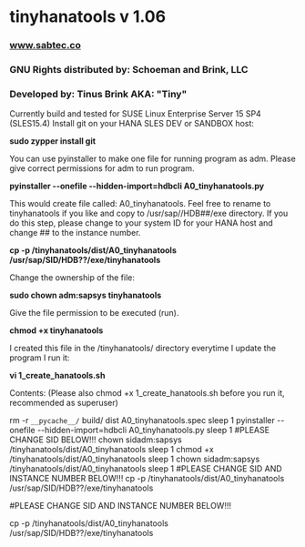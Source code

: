 ﻿# tinyhanatools v 1.06
### www.sabtec.co
### GNU Rights distributed by: Schoeman and Brink, LLC
### Developed by: Tinus Brink AKA: "Tiny"

Currently build and tested for SUSE Linux Enterprise Server 15 SP4 (SLES15.4)
Install git on your HANA SLES DEV or SANDBOX host:

**sudo zypper install git**

You can use pyinstaller to make one file for running program as <sid>adm.  Please give correct permissions for <sid>adm to run program.

**pyinstaller --onefile --hidden-import=hdbcli A0_tinyhanatools.py**

This would create file called:  A0_tinyhanatools.  Feel free to rename to tinyhanatools if you like and copy to /usr/sap/<sid>/HDB##/exe directory.
If you do this step, please change <sid> to your system ID for your HANA host and change ## to the instance number.

**cp -p /tinyhanatools/dist/A0_tinyhanatools /usr/sap/SID/HDB??/exe/tinyhanatools**

Change the ownership of the file:

**sudo chown <sid>adm:sapsys tinyhanatools**

Give the file permission to be executed (run).

**chmod +x tinyhanatools**

I created this file in the /tinyhanatools/ directory everytime I update the program I run it:

**vi 1_create_hanatools.sh**

Contents: (Please also chmod +x 1_create_hanatools.sh before you run it, recommended as superuser)

rm -r `__pycache__/` build/ dist A0_tinyhanatools.spec
sleep 1
pyinstaller --onefile --hidden-import=hdbcli A0_tinyhanatools.py
sleep 1
#PLEASE CHANGE SID BELOW!!!
chown sidadm:sapsys /tinyhanatools/dist/A0_tinyhanatools
sleep 1
chmod +x /tinyhanatools/dist/A0_tinyhanatools
sleep 1
chown sidadm:sapsys /tinyhanatools/dist/A0_tinyhanatools
sleep 1
#PLEASE CHANGE SID AND INSTANCE NUMBER BELOW!!!
cp -p /tinyhanatools/dist/A0_tinyhanatools /usr/sap/SID/HDB??/exe/tinyhanatools


#PLEASE CHANGE SID AND INSTANCE NUMBER BELOW!!!

cp -p /tinyhanatools/dist/A0_tinyhanatools /usr/sap/SID/HDB??/exe/tinyhanatools
